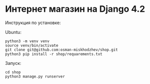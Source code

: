 # Интернет магазин на Django 4.2


Инструкция по установке:

Ubuntu:

    python3 -m venv venv
    source venv/bin/activate
    git clone git@github.com:osman-miskhodzhev/shop.git
    python3 pip install -r shop/requarements.txt


Запуск:

    cd shop
    python3 manage.py runserver


